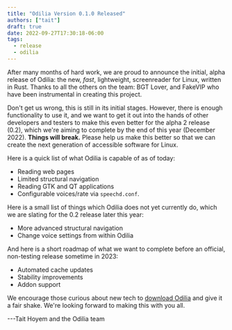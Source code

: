 ```yaml
---
title: "Odilia Version 0.1.0 Released"
authors: ["tait"]
draft: true
date: 2022-09-27T17:30:18-06:00
tags:
  - release
  - odilia
---
```


After many months of hard work, we are proud to announce the initial, alpha release of Odilia:
the new, *fast*, lightweight, screenreader for Linux, written in Rust.
Thanks to all the others on the team: BGT Lover, and FakeVIP who have been instrumental in creating this project.

Don't get us wrong, this is still in its initial stages.
However, there is enough functionality to use it, and we want to get it out into the hands of other developers and testers to make this even better for the alpha 2 release (0.2), which we're aiming to complete by the end of this year (December 2022).
**Things will break.**
Please help us make this better so that we can create the next generation of accessible software for Linux.

Here is a quick list of what Odilia is capable of as of today:

* Reading web pages
* Limited structural navigation
* Reading GTK and QT applications
* Configurable voices/rate via `speechd.conf`.

Here is a small list of things which Odilia does not yet currently do, which we are slating for the 0.2 release later this year:

* More advanced structural navigation
* Change voice settings from within Odilia

And here is a short roadmap of what we want to complete before an official, non-testing release sometime in 2023:

* Automated cache updates
* Stability improvements
* Addon support

We encourage those curious about new tech to [download Odilia](/doc/user/installation/) and give it a fair shake.
We're looking forward to making this with you all.

---Tait Hoyem and the Odilia team
